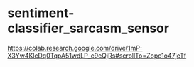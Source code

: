# sentiment-classifier_sarcasm_sensor

https://colab.research.google.com/drive/1mP-X3Yw4KlcDq0TqpA51wdLP_c9eQjRs#scrollTo=Zopo1o47jeTf 
